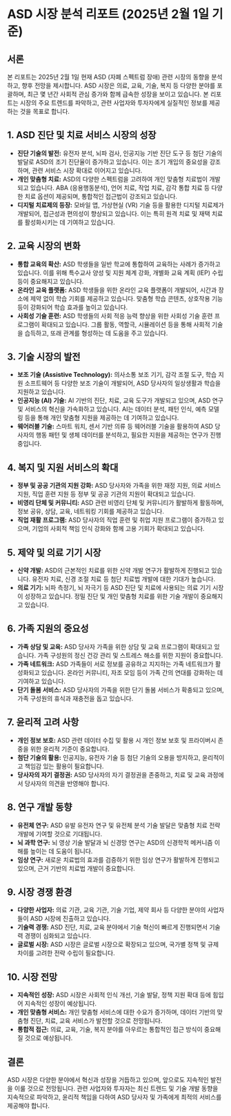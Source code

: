 # ASD 시장 분석 리포트 (2025년 2월 1일 기준)

## 서론
본 리포트는 2025년 2월 1일 현재 ASD (자폐 스펙트럼 장애) 관련 시장의 동향을 분석하고, 향후 전망을 제시합니다. ASD 시장은 의료, 교육, 기술, 복지 등 다양한 분야를 포괄하며, 최근 몇 년간 사회적 관심 증가와 함께 급속한 성장을 보이고 있습니다. 본 리포트는 시장의 주요 트렌드를 파악하고, 관련 사업자와 투자자에게 실질적인 정보를 제공하는 것을 목표로 합니다.

## 1. ASD 진단 및 치료 서비스 시장의 성장

*   **진단 기술의 발전:** 유전자 분석, 뇌파 검사, 인공지능 기반 진단 도구 등 첨단 기술의 발달로 ASD의 조기 진단율이 증가하고 있습니다. 이는 조기 개입의 중요성을 강조하며, 관련 서비스 시장 확대로 이어지고 있습니다.
*   **개인 맞춤형 치료:** ASD의 다양한 스펙트럼을 고려하여 개인 맞춤형 치료법이 개발되고 있습니다. ABA (응용행동분석), 언어 치료, 작업 치료, 감각 통합 치료 등 다양한 치료 옵션이 제공되며, 통합적인 접근법이 강조되고 있습니다.
*   **디지털 치료제의 등장:** 모바일 앱, 가상현실 (VR) 기술 등을 활용한 디지털 치료제가 개발되어, 접근성과 편의성이 향상되고 있습니다. 이는 특히 원격 치료 및 재택 치료를 활성화시키는 데 기여하고 있습니다.

## 2. 교육 시장의 변화

*   **통합 교육의 확산:** ASD 학생들을 일반 학교에 통합하여 교육하는 사례가 증가하고 있습니다. 이를 위해 특수교사 양성 및 지원 체계 강화, 개별화 교육 계획 (IEP) 수립 등이 중요해지고 있습니다.
*   **온라인 교육 플랫폼:** ASD 학생들을 위한 온라인 교육 플랫폼이 개발되어, 시간과 장소에 제약 없이 학습 기회를 제공하고 있습니다. 맞춤형 학습 콘텐츠, 상호작용 기능 등이 강화되어 학습 효과를 높이고 있습니다.
*   **사회성 기술 훈련:** ASD 학생들의 사회 적응 능력 향상을 위한 사회성 기술 훈련 프로그램이 확대되고 있습니다. 그룹 활동, 역할극, 시뮬레이션 등을 통해 사회적 기술을 습득하고, 또래 관계를 형성하는 데 도움을 주고 있습니다.

## 3. 기술 시장의 발전

*   **보조 기술 (Assistive Technology):** 의사소통 보조 기기, 감각 조절 도구, 학습 지원 소프트웨어 등 다양한 보조 기술이 개발되어, ASD 당사자의 일상생활과 학습을 지원하고 있습니다.
*   **인공지능 (AI) 기술:** AI 기반의 진단, 치료, 교육 도구가 개발되고 있으며, ASD 연구 및 서비스의 혁신을 가속화하고 있습니다. AI는 데이터 분석, 패턴 인식, 예측 모델링 등을 통해 개인 맞춤형 지원을 제공하는 데 기여하고 있습니다.
*   **웨어러블 기술:** 스마트 워치, 센서 기반 의류 등 웨어러블 기술을 활용하여 ASD 당사자의 행동 패턴 및 생체 데이터를 분석하고, 필요한 지원을 제공하는 연구가 진행 중입니다.

## 4. 복지 및 지원 서비스의 확대

*   **정부 및 공공 기관의 지원 강화:** ASD 당사자와 가족을 위한 재정 지원, 의료 서비스 지원, 직업 훈련 지원 등 정부 및 공공 기관의 지원이 확대되고 있습니다.
*   **비영리 단체 및 커뮤니티:** ASD 관련 비영리 단체 및 커뮤니티가 활발하게 활동하며, 정보 공유, 상담, 교육, 네트워킹 기회를 제공하고 있습니다.
*   **직업 재활 프로그램:** ASD 당사자의 직업 훈련 및 취업 지원 프로그램이 증가하고 있으며, 기업의 사회적 책임 인식 강화와 함께 고용 기회가 확대되고 있습니다.

## 5. 제약 및 의료 기기 시장

*   **신약 개발:** ASD의 근본적인 치료를 위한 신약 개발 연구가 활발하게 진행되고 있습니다. 유전자 치료, 신경 조절 치료 등 첨단 치료법 개발에 대한 기대가 높습니다.
*   **의료 기기:** 뇌파 측정기, 뇌 자극기 등 ASD 진단 및 치료에 사용되는 의료 기기 시장이 성장하고 있습니다. 정밀 진단 및 개인 맞춤형 치료를 위한 기술 개발이 중요해지고 있습니다.

## 6. 가족 지원의 중요성

*   **가족 상담 및 교육:** ASD 당사자 가족을 위한 상담 및 교육 프로그램이 확대되고 있습니다. 가족 구성원의 정신 건강 관리 및 스트레스 해소를 위한 지원이 중요합니다.
*   **가족 네트워크:** ASD 가족들이 서로 정보를 공유하고 지지하는 가족 네트워크가 활성화되고 있습니다. 온라인 커뮤니티, 자조 모임 등이 가족 간의 연대를 강화하는 데 기여하고 있습니다.
*   **단기 돌봄 서비스:** ASD 당사자의 가족을 위한 단기 돌봄 서비스가 확충되고 있으며, 가족 구성원의 휴식과 재충전을 돕고 있습니다.

## 7. 윤리적 고려 사항

*   **개인 정보 보호:** ASD 관련 데이터 수집 및 활용 시 개인 정보 보호 및 프라이버시 존중을 위한 윤리적 기준이 중요합니다.
*   **첨단 기술의 활용:** 인공지능, 유전자 기술 등 첨단 기술의 오용을 방지하고, 윤리적이고 책임감 있는 활용이 필요합니다.
*   **당사자의 자기 결정권:** ASD 당사자의 자기 결정권을 존중하고, 치료 및 교육 과정에서 당사자의 의견을 반영해야 합니다.

## 8. 연구 개발 동향

*   **유전체 연구:** ASD 유발 유전자 연구 및 유전체 분석 기술 발달은 맞춤형 치료 전략 개발에 기여할 것으로 기대됩니다.
*   **뇌 과학 연구:** 뇌 영상 기술 발달과 뇌 신경망 연구는 ASD의 신경학적 메커니즘 이해를 높이는 데 도움이 됩니다.
*   **임상 연구:** 새로운 치료법의 효과를 검증하기 위한 임상 연구가 활발하게 진행되고 있으며, 근거 기반의 치료법 개발이 중요합니다.

## 9. 시장 경쟁 환경

*   **다양한 사업자:** 의료 기관, 교육 기관, 기술 기업, 제약 회사 등 다양한 분야의 사업자들이 ASD 시장에 진출하고 있습니다.
*   **기술력 경쟁:** ASD 진단, 치료, 교육 분야에서 기술 혁신이 빠르게 진행되면서 기술력 경쟁이 심화되고 있습니다.
*   **글로벌 시장:** ASD 시장은 글로벌 시장으로 확장되고 있으며, 국가별 정책 및 규제 차이를 고려한 전략 수립이 필요합니다.

## 10. 시장 전망

*   **지속적인 성장:** ASD 시장은 사회적 인식 개선, 기술 발달, 정책 지원 확대 등에 힘입어 지속적인 성장이 예상됩니다.
*   **개인 맞춤형 서비스:** 개인 맞춤형 서비스에 대한 수요가 증가하며, 데이터 기반의 맞춤형 진단, 치료, 교육 서비스가 발전할 것으로 전망됩니다.
*   **통합적 접근:** 의료, 교육, 기술, 복지 분야를 아우르는 통합적인 접근 방식이 중요해질 것으로 예상됩니다.

## 결론
ASD 시장은 다양한 분야에서 혁신과 성장을 거듭하고 있으며, 앞으로도 지속적인 발전을 이룰 것으로 전망됩니다. 관련 사업자와 투자자는 최신 트렌드 및 기술 개발 동향을 지속적으로 파악하고, 윤리적 책임을 다하여 ASD 당사자 및 가족에게 최적의 서비스를 제공해야 합니다.
